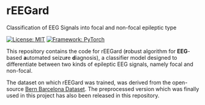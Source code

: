 # rEEGard 
Classification of EEG Signals into focal and non-focal epileptic type 

[![License: MIT](https://img.shields.io/badge/License-MIT-blue.svg)](https://opensource.org/licenses/MIT)
[![Framework: PyTorch](https://img.shields.io/badge/Framework-Tensorflow-orange.svg)](https://www.tensorflow.org/)

This repository contains the code for rEEGard (**r**obust algorithm for **EEG**-based **a**utomated seizu**r**e **d**iagnosis), a classifier model designed to differentiate between two kinds of epileptic EEG signals, namely focal and non-focal. 

The dataset on which rEEGard was trained, was derived from the open-source [Bern Barcelona Dataset](https://www.upf.edu/web/mdm-dtic/-/1st-test-dataset#.X4mGoXUzbIU). The preprocessed version which was finally used in this project has also been released in this repository. 

